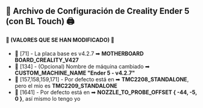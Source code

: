 ## 📜 **Archivo de Configuración de Creality Ender 5 (con BL Touch)** 🖨️

#### 🔧 **(VALORES QUE SE HAN MODIFICADO)** 🔧

- 🔹 [71] - La placa base es v4.2.7 ➡ **MOTHERBOARD BOARD_CREALITY_V427**
- 🔹 [134] - (Opcional) Nombre de máquina cambiado ➡ **CUSTOM_MACHINE_NAME "Ender 5 - v4.2.7"**
- 🔹 [157,158,159,171] - Por defecto está en ➡ **TMC2208_STANDALONE**, pero el mío es **TMC2209_STANDALONE**
- 🔹 [1641] - Por defecto está en ➡ **NOZZLE_TO_PROBE_OFFSET { -44, -5, 0 }**, así mismo lo tengo yo